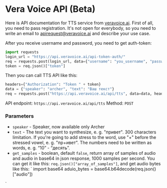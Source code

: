 # Vera Voice API (Beta)

Here is API documentation for TTS service from [veravoice.ai](https://veravoice.ai/).
First of all, you need to pass registration. It's not open for everybody, so you need to write an email to apirequest@veravoice.ai and describe your use case.

After you receive username and password, you need to get auth-token:
```python
import requests
login_url = "https://api.veravoice.ai/api-token-auth/"
req = requests.post(login_url, data={"username": "you_username", "password": "your_password"})
token = req.json()["token"]
```

Then you can call TTS API like this:
```python
headers={"Authorization": "Token " + token}
data = {"speaker": "archer", "text": "Ваш текст"}
req = requests.post("https://api.veravoice.ai/api/tts", data=data, headers=headers)
```

API endpoint: `https://api.veravoice.ai/api/tts`
Method: `POST`

### Parameters
* `speaker` - Speaker, now available only Archer
* `text` - The text you want to synthesize, e. g. "привет". 300 characters limitation. If you're going to add stress to the word, use "+" before the stressed vowel, e. g. "пр+ивет". The numbers need to be written as words, e. g. “10” - “десять”.
* `get_samples` - boolean, default `false`, return array of samples of audio and audio in base64 in json response, 1000 samples per second. You can get it like this: `req.json()["array_of_samples"]`, and get audio bytes like this:
`
import base64
aduio_bytes = base64.b64decode(req.json()["audio"])

`
